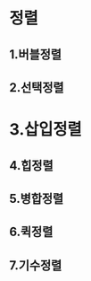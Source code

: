 # 정렬
## 1.버블정렬








## 2.선택정렬







# 3.삽입정렬








## 4.힙정렬








## 5.병합정렬







## 6.퀵정렬










## 7.기수정렬

